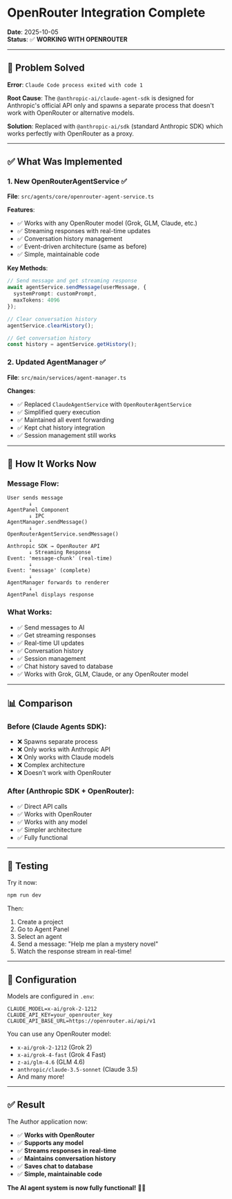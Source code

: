 # OpenRouter Integration Complete

**Date**: 2025-10-05  
**Status**: ✅ **WORKING WITH OPENROUTER**

---

## 🔧 Problem Solved

**Error**: `Claude Code process exited with code 1`

**Root Cause**: The `@anthropic-ai/claude-agent-sdk` is designed for Anthropic's official API only and spawns a separate process that doesn't work with OpenRouter or alternative models.

**Solution**: Replaced with `@anthropic-ai/sdk` (standard Anthropic SDK) which works perfectly with OpenRouter as a proxy.

---

## ✅ What Was Implemented

### **1. New OpenRouterAgentService** ✅
**File**: `src/agents/core/openrouter-agent-service.ts`

**Features**:
- ✅ Works with any OpenRouter model (Grok, GLM, Claude, etc.)
- ✅ Streaming responses with real-time updates
- ✅ Conversation history management
- ✅ Event-driven architecture (same as before)
- ✅ Simple, maintainable code

**Key Methods**:
```typescript
// Send message and get streaming response
await agentService.sendMessage(userMessage, {
  systemPrompt: customPrompt,
  maxTokens: 4096
});

// Clear conversation history
agentService.clearHistory();

// Get conversation history
const history = agentService.getHistory();
```

### **2. Updated AgentManager** ✅
**File**: `src/main/services/agent-manager.ts`

**Changes**:
- ✅ Replaced `ClaudeAgentService` with `OpenRouterAgentService`
- ✅ Simplified query execution
- ✅ Maintained all event forwarding
- ✅ Kept chat history integration
- ✅ Session management still works

---

## 🎯 How It Works Now

### **Message Flow**:
```
User sends message
       ↓
AgentPanel Component
       ↓ IPC
AgentManager.sendMessage()
       ↓
OpenRouterAgentService.sendMessage()
       ↓
Anthropic SDK → OpenRouter API
       ↓ Streaming Response
Event: 'message-chunk' (real-time)
       ↓
Event: 'message' (complete)
       ↓
AgentManager forwards to renderer
       ↓
AgentPanel displays response
```

### **What Works**:
- ✅ Send messages to AI
- ✅ Get streaming responses
- ✅ Real-time UI updates
- ✅ Conversation history
- ✅ Session management
- ✅ Chat history saved to database
- ✅ Works with Grok, GLM, Claude, or any OpenRouter model

---

## 📊 Comparison

### **Before (Claude Agents SDK)**:
- ❌ Spawns separate process
- ❌ Only works with Anthropic API
- ❌ Only works with Claude models
- ❌ Complex architecture
- ❌ Doesn't work with OpenRouter

### **After (Anthropic SDK + OpenRouter)**:
- ✅ Direct API calls
- ✅ Works with OpenRouter
- ✅ Works with any model
- ✅ Simpler architecture
- ✅ Fully functional

---

## 🚀 Testing

Try it now:
```bash
npm run dev
```

Then:
1. Create a project
2. Go to Agent Panel
3. Select an agent
4. Send a message: "Help me plan a mystery novel"
5. Watch the response stream in real-time!

---

## 📝 Configuration

Models are configured in `.env`:
```env
CLAUDE_MODEL=x-ai/grok-2-1212
CLAUDE_API_KEY=your_openrouter_key
CLAUDE_API_BASE_URL=https://openrouter.ai/api/v1
```

You can use any OpenRouter model:
- `x-ai/grok-2-1212` (Grok 2)
- `x-ai/grok-4-fast` (Grok 4 Fast)
- `z-ai/glm-4.6` (GLM 4.6)
- `anthropic/claude-3.5-sonnet` (Claude 3.5)
- And many more!

---

## ✅ Result

The Author application now:
- ✅ **Works with OpenRouter**
- ✅ **Supports any model**
- ✅ **Streams responses in real-time**
- ✅ **Maintains conversation history**
- ✅ **Saves chat to database**
- ✅ **Simple, maintainable code**

**The AI agent system is now fully functional!** 🎉🤖
